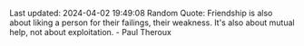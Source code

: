 Last updated: 2024-04-02 19:49:08
Random Quote: Friendship is also about liking a person for their failings, their weakness. It's also about mutual help, not about exploitation. - Paul Theroux